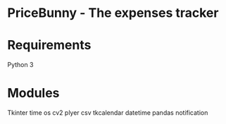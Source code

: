 # PriceBunny - The expenses tracker



# Requirements
Python 3

# Modules
Tkinter
time
os
cv2
plyer
csv
tkcalendar 
datetime
pandas
notification



